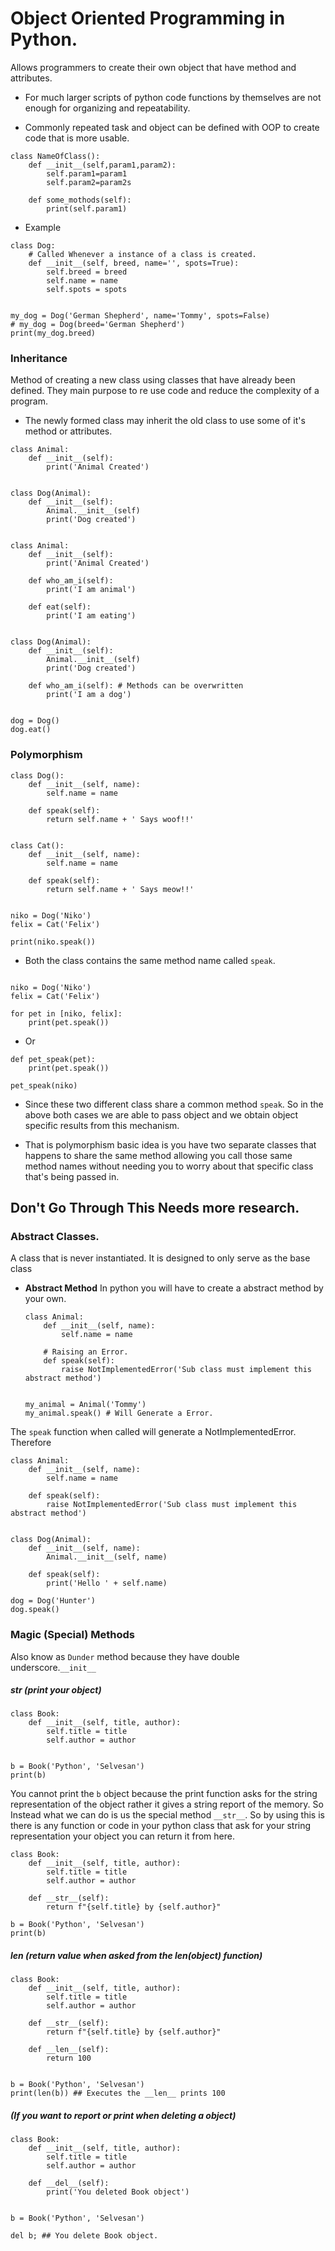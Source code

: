 # Object Oriented Programming in Python.
Allows programmers to create their own object that have method
and attributes.

* For much larger scripts of python code functions by themselves are not enough for organizing and 
repeatability.

* Commonly repeated task and object can be defined with OOP to create code
that is more usable.

```
class NameOfClass():
    def __init__(self,param1,param2):
        self.param1=param1
        self.param2=param2s
    
    def some_mothods(self):
        print(self.param1)    
```


* Example

```
class Dog:
    # Called Whenever a instance of a class is created.
    def __init__(self, breed, name='', spots=True):
        self.breed = breed
        self.name = name
        self.spots = spots


my_dog = Dog('German Shepherd', name='Tommy', spots=False)
# my_dog = Dog(breed='German Shepherd')
print(my_dog.breed)

```

### Inheritance
Method of creating a new class using classes that have already been defined. They main purpose to re use code and reduce
the complexity of a program.

* The newly formed class may inherit the old class to use some of it's method or attributes.
```
class Animal:
    def __init__(self):
        print('Animal Created')
        

class Dog(Animal):
    def __init__(self):
        Animal.__init__(self)
        print('Dog created')
        
```

```
class Animal:
    def __init__(self):
        print('Animal Created')

    def who_am_i(self):
        print('I am animal')

    def eat(self):
        print('I am eating')


class Dog(Animal):
    def __init__(self):
        Animal.__init__(self)
        print('Dog created')

    def who_am_i(self): # Methods can be overwritten
        print('I am a dog')


dog = Dog()
dog.eat()

```

### Polymorphism
```
class Dog():
    def __init__(self, name):
        self.name = name

    def speak(self):
        return self.name + ' Says woof!!'


class Cat():
    def __init__(self, name):
        self.name = name

    def speak(self):
        return self.name + ' Says meow!!'


niko = Dog('Niko')
felix = Cat('Felix')

print(niko.speak())
```
* Both the class contains the same method name called `speak`.
```

niko = Dog('Niko')
felix = Cat('Felix')

for pet in [niko, felix]:
    print(pet.speak())
```

* Or

```
def pet_speak(pet):
    print(pet.speak())

pet_speak(niko)
```

* Since these two different class share a common method `speak`. So in the above both cases
we are able to pass object and we obtain object specific results from this mechanism.

* That is polymorphism basic idea is you have two separate classes that happens to share the same method allowing you call those same method names without needing you to worry about that
specific class that's being passed in.


## Don't Go Through This Needs more research.
### Abstract Classes.
A class that is never instantiated. It is designed to only serve as the base class
 
* **Abstract Method**
    In python you will have to create a abstract method by your own.
    
    ```
    class Animal:
        def __init__(self, name):
            self.name = name
    
        # Raising an Error.
        def speak(self):
            raise NotImplementedError('Sub class must implement this abstract method')
    
    
    my_animal = Animal('Tommy')
    my_animal.speak() # Will Generate a Error.
    ```
The `speak` function when called will generate a NotImplementedError. Therefore
```
class Animal:
    def __init__(self, name):
        self.name = name

    def speak(self):
        raise NotImplementedError('Sub class must implement this abstract method')


class Dog(Animal):
    def __init__(self, name):
        Animal.__init__(self, name)

    def speak(self):
        print('Hello ' + self.name)

dog = Dog('Hunter')
dog.speak()
```

### Magic (Special) Methods
Also know as `Dunder` method because they have double underscore.`__init__`



##### __str__ (print your object)
```
class Book:
    def __init__(self, title, author):
        self.title = title
        self.author = author


b = Book('Python', 'Selvesan')
print(b)
```
You cannot print the `b` object because the print function asks for the string representation of the object rather it gives a string report of the memory.
So Instead what we can do is us the special method `__str__`. So by using this is there is any function or code in your python class
that ask for your string representation your object you can return it from here.

```
class Book:
    def __init__(self, title, author):
        self.title = title
        self.author = author

    def __str__(self):
        return f"{self.title} by {self.author}"

b = Book('Python', 'Selvesan')
print(b)
```

##### __len__ (return value when asked from the len(object) function)
```
class Book:
    def __init__(self, title, author):
        self.title = title
        self.author = author

    def __str__(self):
        return f"{self.title} by {self.author}"

    def __len__(self):
        return 100


b = Book('Python', 'Selvesan')
print(len(b)) ## Executes the __len__ prints 100
```


##### (If you want to report or print when deleting a object)
```
class Book:
    def __init__(self, title, author):
        self.title = title
        self.author = author

    def __del__(self):
        print('You deleted Book object')


b = Book('Python', 'Selvesan')

del b; ## You delete Book object.

```
